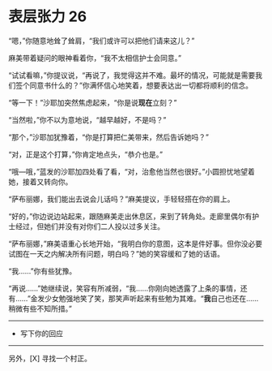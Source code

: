 # 表层张力 26

“嗯，”你随意地耸了耸肩，“我们或许可以把他们请来这儿？”

麻美带着疑问的眼神看着你，“我不太相信护士会同意。”

“试试看嘛，”你提议说，“再说了，我觉得这并不难。最坏的情况，可能就是需要我们签个同意书什么的？”你满怀信心地笑着，想要表达出一切都将顺利的信念。

“等一下！”沙耶加突然焦虑起来，“你是说**现在**立刻？”

“当然啦，”你不以为意地说，“越早越好，不是吗？”

“那个，”沙耶加犹豫着，“你是打算把仁美带来，然后告诉她吗？”

“对，正是这个打算，”你肯定地点头，“恭介也是。”

“哦—哦，”蓝发的沙耶加四处看了看，“对，治愈他当然也很好。”小圆担忧地望着她，接着又转向你。

“萨布丽娜，我们能出去说会儿话吗？”麻美提议，手轻轻搭在你的肩上。

“好的，”你边说边站起来，跟随麻美走出休息区，来到了转角处。走廊里偶尔有护士经过，但她们并没有对你们二人投以过多关注。

“萨布丽娜，”麻美语重心长地开始，“我明白你的意图，这本是件好事。但你没必要试图在一天之内解决所有问题，明白吗？”她的笑容缓和了她的话语。

“我……”你有些犹豫。

“再说……”她继续说，笑容有所减弱，“我……你刚向她透露了上条的事情，还有……”金发少女勉强地笑了笑，那笑声听起来有些勉为其难。“**我**自己也还在……稍微有些不知所措。”

---

- 写下你的回应

---

另外，[X] 寻找一个村正。
